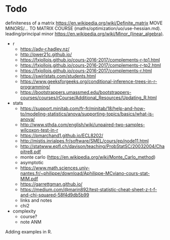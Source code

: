 # Todo

definiteness of a matrix
https://en.wikipedia.org/wiki/Definite_matrix
MOVE MINORS/... TO MATRIX COURSE
(maths/optimization/uo/use-hessian.md).
leading/principal minor https://en.wikipedia.org/wiki/Minor_(linear_algebra).

- r
  - https://adv-r.hadley.nz/
  - http://pwer21c.github.io/
  - https://fxjollois.github.io/cours-2016-2017/complements-r-tp1.html
  - https://fxjollois.github.io/cours-2016-2017/complements-r-tp2.html
  - https://fxjollois.github.io/cours-2016-2017/complements-r.html
  - https://swirlstats.com/students.html
  - https://www.geeksforgeeks.org/conditional-inference-trees-in-r-programming/
  - https://bootstrappers.umassmed.edu/bootstrappers-courses/courses/rCourse/Additional_Resources/Updating_R.html
- stats
  - https://support.minitab.com/fr-fr/minitab/18/help-and-how-to/modeling-statistics/anova/supporting-topics/basics/what-is-anova/
  - http://www.sthda.com/english/wiki/unpaired-two-samples-wilcoxon-test-in-r
  - https://pmarchand1.github.io/ECL8202/
  - http://mistis.inrialpes.fr/software/SMEL/cours/ep/node11.html
  - http://statwww.epfl.ch/davison/teaching/ProbStatSC/20032004/Chapitre8.pdf
  - monte carlo (https://en.wikipedia.org/wiki/Monte_Carlo_method)
  - asymptotic
  - https://www.math.sciences.univ-nantes.fr/~philippe/download/Aphilippe-MCviano-cours-stat-MIM.pdf
  - https://garrettgman.github.io/
  - https://medium.com/@marin892/test-statistic-cheat-sheet-z-t-f-and-chi-squared-58f4d9db5b99
  - links and notes
  - chi2
- complexity
  - course?
  - note ANM

Adding examples in R.